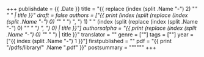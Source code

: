+++
publishdate = {{ .Date }}
title = "{{ replace (index (split .Name "-") 2) "_" " " | title }}"
draft = false
authors = ["{{ print (index (split (replace (index (split .Name "-") 0) "_" " ") ", ") 1) " " (index (split (replace (index (split .Name "-") 0) "_" " ") ", ") 0) | title }}"]
authorsalpha = "{{ print (replace (index (split .Name "-") 0) "_" " ") | title }}"
translator = ""
genre = [""]
tags = [""]
year = ["{{ index (split .Name "-") 1 }}"]
firstpublished = ""
pdf = "{{ print "/pdfs/library/" .Name ".pdf" }}"
postsummary = """"""
+++
